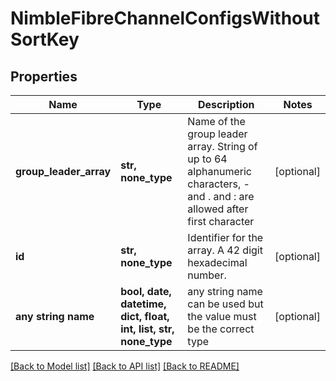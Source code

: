 # NimbleFibreChannelConfigsWithoutSortKey


## Properties
Name | Type | Description | Notes
------------ | ------------- | ------------- | -------------
**group_leader_array** | **str, none_type** | Name of the group leader array. String of up to 64 alphanumeric characters, - and . and : are allowed after first character | [optional] 
**id** | **str, none_type** | Identifier for the array. A 42 digit hexadecimal number. | [optional] 
**any string name** | **bool, date, datetime, dict, float, int, list, str, none_type** | any string name can be used but the value must be the correct type | [optional]

[[Back to Model list]](../README.md#documentation-for-models) [[Back to API list]](../README.md#documentation-for-api-endpoints) [[Back to README]](../README.md)


